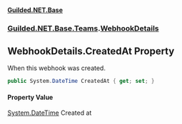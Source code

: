 #### [Guilded.NET.Base](Guilded_NET_Base.md 'Guilded.NET.Base')
### [Guilded.NET.Base.Teams](Guilded_NET_Base.md#Guilded_NET_Base_Teams 'Guilded.NET.Base.Teams').[WebhookDetails](WebhookDetails.md 'Guilded.NET.Base.Teams.WebhookDetails')
## WebhookDetails.CreatedAt Property
When this webhook was created.  
```csharp
public System.DateTime CreatedAt { get; set; }
```
#### Property Value
[System.DateTime](https://docs.microsoft.com/en-us/dotnet/api/System.DateTime 'System.DateTime')
Created at

